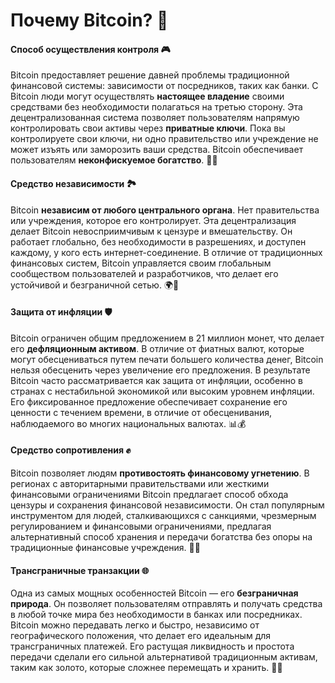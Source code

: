# Почему Bitcoin? 🤔

#### Способ осуществления контроля 🎮

Bitcoin предоставляет решение давней проблемы традиционной финансовой системы: зависимости от посредников, таких как банки. С Bitcoin люди могут осуществлять **настоящее владение** своими средствами без необходимости полагаться на третью сторону. Эта децентрализованная система позволяет пользователям напрямую контролировать свои активы через **приватные ключи**. Пока вы контролируете свои ключи, ни одно правительство или учреждение не может изъять или заморозить ваши средства. Bitcoin обеспечивает пользователям **неконфискуемое богатство**. 🔑💼

#### Средство независимости 🏞️

Bitcoin **независим от любого центрального органа**. Нет правительства или учреждения, которое его контролирует. Эта децентрализация делает Bitcoin невосприимчивым к цензуре и вмешательству. Он работает глобально, без необходимости в разрешениях, и доступен каждому, у кого есть интернет-соединение. В отличие от традиционных финансовых систем, Bitcoin управляется своим глобальным сообществом пользователей и разработчиков, что делает его устойчивой и безграничной сетью. 🌍🚫

#### Защита от инфляции 🛡️

Bitcoin ограничен общим предложением в 21 миллион монет, что делает его **дефляционным активом**. В отличие от фиатных валют, которые могут обесцениваться путем печати большего количества денег, Bitcoin нельзя обесценить через увеличение его предложения. В результате Bitcoin часто рассматривается как защита от инфляции, особенно в странах с нестабильной экономикой или высоким уровнем инфляции. Его фиксированное предложение обеспечивает сохранение его ценности с течением времени, в отличие от обесценивания, наблюдаемого во многих национальных валютах. 📊💰

#### Средство сопротивления ✊

Bitcoin позволяет людям **противостоять финансовому угнетению**. В регионах с авторитарными правительствами или жесткими финансовыми ограничениями Bitcoin предлагает способ обхода цензуры и сохранения финансовой независимости. Он стал популярным инструментом для людей, сталкивающихся с санкциями, чрезмерным регулированием и финансовыми ограничениями, предлагая альтернативный способ хранения и передачи богатства без опоры на традиционные финансовые учреждения. 🚫🏦

#### Трансграничные транзакции 🌐

Одна из самых мощных особенностей Bitcoin — его **безграничная природа**. Он позволяет пользователям отправлять и получать средства в любой точке мира без необходимости в банках или посредниках. Bitcoin можно передавать легко и быстро, независимо от географического положения, что делает его идеальным для трансграничных платежей. Его растущая ликвидность и простота передачи сделали его сильной альтернативой традиционным активам, таким как золото, которые сложнее перемещать и хранить. 🚀💸